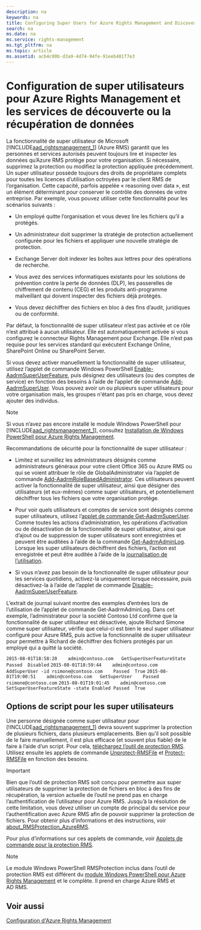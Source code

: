 ```yaml
---
description: na
keywords: na
title: Configuring Super Users for Azure Rights Management and Discovery Services or Data Recovery
search: na
ms.date: na
ms.service: rights-management
ms.tgt_pltfrm: na
ms.topic: article
ms.assetid: acb4c00b-d3a9-4d74-94fe-91eeb481f7e3
---
```

# Configuration de super utilisateurs pour Azure Rights Management et les services de d&#233;couverte ou la r&#233;cup&#233;ration de donn&#233;es
La fonctionnalité de super utilisateur de Microsoft [!INCLUDE[aad_rightsmanagement_1](../Token/aad_rightsmanagement_1_md.md)] (Azure RMS) garantit que les personnes et services autorisés peuvent toujours lire et inspecter les données qu’Azure RMS protège pour votre organisation. Si nécessaire, supprimez la protection ou modifiez la protection appliquée précédemment. Un super utilisateur possède toujours des droits de propriétaire complets pour toutes les licences d’utilisation octroyées par le client RMS de l’organisation. Cette capacité, parfois appelée « reasoning over data », est un élément déterminant pour conserver le contrôle des données de votre entreprise. Par exemple, vous pouvez utiliser cette fonctionnalité pour les scénarios suivants :

-   Un employé quitte l’organisation et vous devez lire les fichiers qu’il a protégés.

-   Un administrateur doit supprimer la stratégie de protection actuellement configurée pour les fichiers et appliquer une nouvelle stratégie de protection.

-   Exchange Server doit indexer les boîtes aux lettres pour des opérations de recherche.

-   Vous avez des services informatiques existants pour les solutions de prévention contre la perte de données (DLP), les passerelles de chiffrement de contenu (CEG) et les produits anti-programme malveillant qui doivent inspecter des fichiers déjà protégés.

-   Vous devez déchiffrer des fichiers en bloc à des fins d’audit, juridiques ou de conformité.

Par défaut, la fonctionnalité de super utilisateur n’est pas activée et ce rôle n’est attribué à aucun utilisateur. Elle est automatiquement activée si vous configurez le connecteur Rights Management pour Exchange. Elle n’est pas requise pour les services standard qui exécutent Exchange Online, SharePoint Online ou SharePoint Server.

Si vous devez activer manuellement la fonctionnalité de super utilisateur, utilisez l’applet de commande Windows PowerShell [Enable-AadrmSuperUserFeature](https://msdn.microsoft.com/library/azure/dn629400.aspx), puis désignez des utilisateurs (ou des comptes de service) en fonction des besoins à l’aide de l’applet de commande [Add-AadrmSuperUser](https://msdn.microsoft.com/library/azure/dn629411.aspx). Vous pouvez avoir un ou plusieurs super utilisateurs pour votre organisation mais, les groupes n'étant pas pris en charge, vous devez ajouter des individus.

> [!NOTE]
> Si vous n’avez pas encore installé le module Windows PowerShell pour [!INCLUDE[aad_rightsmanagement_1](../Token/aad_rightsmanagement_1_md.md)], consultez [Installation de Windows PowerShell pour Azure Rights Management](../Topic/Installing_Windows_PowerShell_for_Azure_Rights_Management.md).

Recommandations de sécurité pour la fonctionnalité de super utilisateur :

-   Limitez et surveillez les administrateurs désignés comme administrateurs généraux pour votre client Office 365 ou Azure RMS ou qui se voient attribuer le rôle de GlobalAdministrator via l’applet de commande [Add-AadrmRoleBasedAdministrator](https://msdn.microsoft.com/library/azure/dn629417.aspx). Ces utilisateurs peuvent activer la fonctionnalité de super utilisateur, ainsi que désigner des utilisateurs (et eux-mêmes) comme super utilisateurs, et potentiellement déchiffrer tous les fichiers que votre organisation protège.

-   Pour voir quels utilisateurs et comptes de service sont désignés comme super utilisateurs, utilisez l’[applet de commande Get-AadrmSuperUser](https://msdn.microsoft.com/library/azure/dn629408.aspx).  Comme toutes les actions d’administration, les opérations d’activation ou de désactivation de la fonctionnalité de super utilisateur, ainsi que d’ajout ou de suppression de super utilisateurs sont enregistrées et peuvent être auditées à l’aide de la commande [Get-AadrmAdminLog](https://msdn.microsoft.com/library/azure/dn629430.aspx). Lorsque les super utilisateurs déchiffrent des fichiers, l’action est enregistrée et peut être auditée à l’aide de la [journalisation de l’utilisation](https://technet.microsoft.com/library/dn529121.aspx).

-   Si vous n’avez pas besoin de la fonctionnalité de super utilisateur pour les services quotidiens, activez-la uniquement lorsque nécessaire, puis désactivez-la à l’aide de l’applet de commande [Disable-AadrmSuperUserFeature](https://msdn.microsoft.com/library/azure/dn629428.aspx).

L’extrait de journal suivant montre des exemples d’entrées lors de l’utilisation de l’applet de commande Get-AadrmAdminLog. Dans cet exemple, l’administrateur pour la société Contoso Ltd confirme que la fonctionnalité de super utilisateur est désactivée, ajoute Richard Simone comme super utilisateur, vérifie que celui-ci est bien le seul super utilisateur configuré pour Azure RMS, puis active la fonctionnalité de super utilisateur pour permettre à Richard de déchiffrer des fichiers protégés par un employé qui a quitté la société.

`2015-08-01T18:58:20	admin@contoso.com	GetSuperUserFeatureState	Passed	Disabled`
`2015-08-01T18:59:44	admin@contoso.com	AddSuperUser -id rsimone@contoso.com	Passed	True`
`2015-08-01T19:00:51	admin@contoso.com	GetSuperUser	Passed	rsimone@contoso.com`
`2015-08-01T19:01:45	admin@contoso.com	SetSuperUserFeatureState -state Enabled	Passed	True`

## <a name="BKMK_RMSProtectionModule"></a>Options de script pour les super utilisateurs
Une personne désignée comme super utilisateur pour [!INCLUDE[aad_rightsmanagement_1](../Token/aad_rightsmanagement_1_md.md)] devra souvent supprimer la protection de plusieurs fichiers, dans plusieurs emplacements. Bien qu’il soit possible de le faire manuellement, il est plus efficace (et souvent plus fiable) de le faire à l’aide d’un script. Pour cela, [téléchargez l’outil de protection RMS](http://www.microsoft.com/en-us/download/details.aspx?id=47256). Utilisez ensuite les applets de commande [Unprotect-RMSFile](https://msdn.microsoft.com/library/azure/mt433200.aspx) et [Protect-RMSFile](https://msdn.microsoft.com/library/azure/mt433201.aspx) en fonction des besoins.

> [!IMPORTANT]
> Bien que l’outil de protection RMS soit conçu pour permettre aux super utilisateurs de supprimer la protection de fichiers en bloc à des fins de récupération, la version actuelle de l’outil ne prend pas en charge l’authentification de l’utilisateur pour Azure RMS. Jusqu’à la résolution de cette limitation, vous devez utiliser un compte de principal du service pour l’authentification avec Azure RMS afin de pouvoir supprimer la protection de fichiers.  Pour obtenir plus d’informations et des instructions, voir [about_RMSProtection_AzureRMS](https://msdn.microsoft.com/library/azure/mt433202.aspx).

Pour plus d’informations sur ces applets de commande, voir [Applets de commande pour la protection RMS](https://msdn.microsoft.com/library/azure/mt433195.aspx).

> [!NOTE]
> Le module Windows PowerShell RMSProtection inclus dans l’outil de protection RMS est différent du [module Windows PowerShell pour Azure Rights Management](https://technet.microsoft.com/library/jj585027.aspx) et le complète. Il prend en charge Azure RMS et AD RMS.

## Voir aussi
[Configuration d'Azure Rights Management](../Topic/Configuring_Azure_Rights_Management.md)

